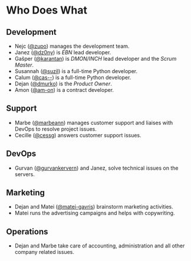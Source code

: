 # Who Does What

## Development

 - Nejc ([@zupo](https://github.com/zupo)) manages the development team.
 - Janez ([@dz0ny](https://github.com/dz0ny)) is *EBN* lead developer.
 - Gašper ([@karantan](https://github.com/karantan)) is *DMON/INCH* lead developer and the *Scrum Master*.
 - Susannah ([@suzil](https://github.com/suzil)) is a full-time Python developer.
 - Calum ([@cas--](https://github.com/cas--)) is a full-time Python developer.
 - Dejan ([@dmurko](https://github.com/dmurko)) is the *Product Owner*.
 - Amon ([@am-on](https://github.com/am-on)) is a contract developer.

## Support

 - Marbe ([@marbeann](https://github.com/marbeann)) manages customer support and liaises with DevOps to resolve project issues.
 - Cecille ([@cessg](https://github.com/cessg)) answers customer support issues.

## DevOps
  - Gurvan ([@gurvankervern](https://github.com/gurvankervern)) and Janez, solve technical issues on the servers.

## Marketing

 - Dejan and Matei ([@matei-gavris](https://github.com/matei-gavris)) brainstorm marketing activities.
 - Matei runs the advertising campaigns and helps with copywriting.

## Operations

 - Dejan and Marbe take care of accounting, administration and all other company related issues.
